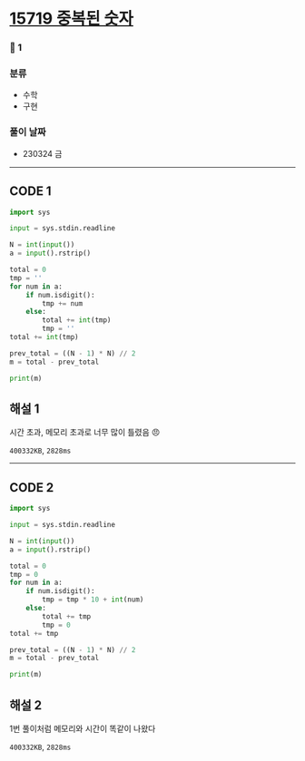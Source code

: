 # [15719 중복된 숫자](https://www.acmicpc.net/problem/15719)

### 🥉 1

### 분류

- 수학
- 구현

### 풀이 날짜

- 230324 금

---

## CODE 1

```python
import sys

input = sys.stdin.readline

N = int(input())
a = input().rstrip()

total = 0
tmp = ''
for num in a:
    if num.isdigit():
        tmp += num
    else:
        total += int(tmp)
        tmp = ''
total += int(tmp)

prev_total = ((N - 1) * N) // 2
m = total - prev_total

print(m)

```

## 해설 1

시간 초과, 메모리 초과로 너무 많이 틀렸음 😠

`400332KB`, `2828ms`

---

## CODE 2

```python
import sys

input = sys.stdin.readline

N = int(input())
a = input().rstrip()

total = 0
tmp = 0
for num in a:
    if num.isdigit():
        tmp = tmp * 10 + int(num)
    else:
        total += tmp
        tmp = 0
total += tmp

prev_total = ((N - 1) * N) // 2
m = total - prev_total

print(m)

```

## 해설 2

1번 풀이처럼 메모리와 시간이 똑같이 나왔다

`400332KB`, `2828ms`
